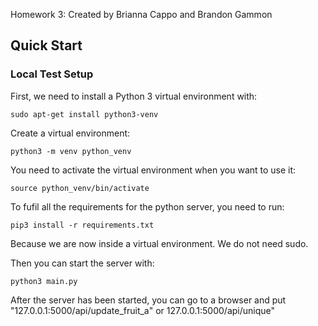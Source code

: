 Homework 3: Created by Brianna Cappo and Brandon Gammon

## Quick Start
### Local Test Setup
First, we need to install a Python 3 virtual environment with:
```
sudo apt-get install python3-venv
```

Create a virtual environment:
```
python3 -m venv python_venv
```

You need to activate the virtual environment when you want to use it:
```
source python_venv/bin/activate
```

To fufil all the requirements for the python server, you need to run:
```
pip3 install -r requirements.txt
```
Because we are now inside a virtual environment. We do not need sudo.

Then you can start the server with:
```
python3 main.py
```

After the server has been started, you can go to a browser and put "127.0.0.1:5000/api/update\_fruit\_a" or 127.0.0.1:5000/api/unique"
